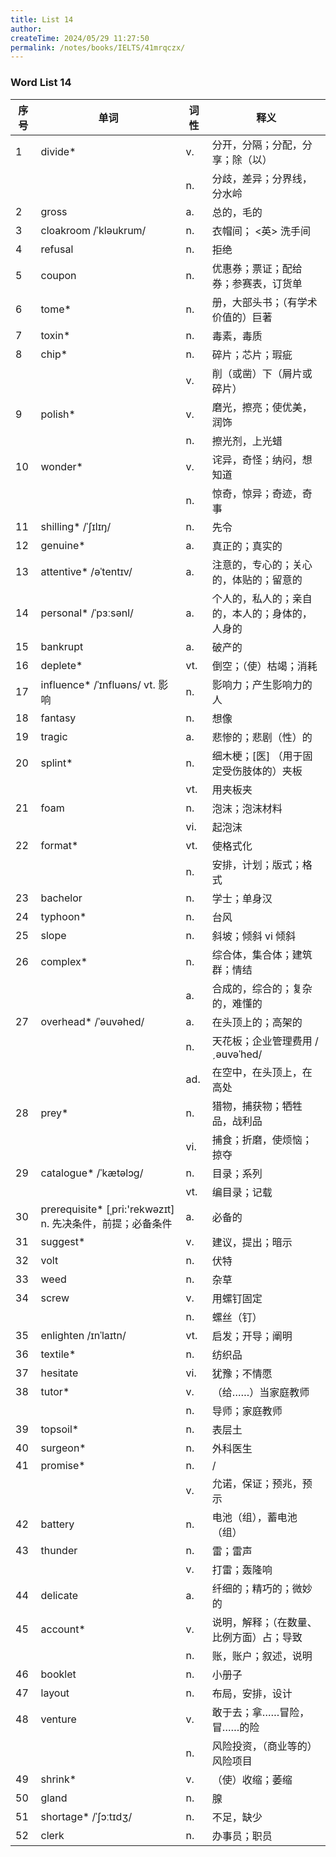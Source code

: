```yaml
---
title: List 14
author:
createTime: 2024/05/29 11:27:50
permalink: /notes/books/IELTS/41mrqczx/
---
```



### Word List 14

| 序号 | 单词       | 词性    | 释义                                  |
|------|------------|---------|---------------------------------------|
| 1 | divide* | v. | 分开，分隔；分配，分享；除（以） |
|      |            | n.   | 分歧，差异；分界线，分水岭 |
| 2 | gross | a. | 总的，毛的 |
| 3 | cloakroom /ˈkləukrum/ | n. | 衣帽间； <英> 洗手间 |
| 4 | refusal | n. | 拒绝 |
| 5 | coupon | n. | 优惠券；票证；配给券；参赛表，订货单 |
| 6 | tome* | n. | 册，大部头书；（有学术价值的）巨著 |
| 7 | toxin* | n. | 毒素，毒质 |
| 8 | chip* | n. | 碎片；芯片；瑕疵 |
|      |            | v.   | 削（或凿）下（屑片或碎片） |
| 9 | polish* | v. | 磨光，擦亮；使优美，润饰 |
|      |            | n.   | 擦光剂，上光蜡 |
| 10 | wonder* | v. | 诧异，奇怪；纳闷，想知道 |
|      |            | n.   | 惊奇，惊异；奇迹，奇事 |
| 11 | shilling* /ˈʃɪlɪŋ/ | n. | 先令 |
| 12 | genuine* | a. | 真正的；真实的 |
| 13 | attentive* /əˈtentɪv/ | a. | 注意的，专心的；关心的，体贴的；留意的 |
| 14 | personal* /ˈpɜːsənl/ | a. | 个人的，私人的；亲自的，本人的；身体的，人身的 |
| 15 | bankrupt | a. | 破产的 |
| 16 | deplete* | vt. | 倒空；（使）枯竭；消耗 |
| 17 | influence* /ˈɪnfluəns/ vt. 影响 | n. | 影响力；产生影响力的人 |
| 18 | fantasy | n. | 想像 |
| 19 | tragic | a. | 悲惨的；悲剧（性）的 |
| 20 | splint* | n. | 细木梗；[医] （用于固定受伤肢体的）夹板 |
|      |            | vt.   | 用夹板夹 |
| 21 | foam | n. | 泡沫；泡沫材料 |
|      |            | vi.   | 起泡沫 |
| 22 | format* | vt. | 使格式化 |
|      |            | n.   | 安排，计划；版式；格式 |
| 23 | bachelor | n. | 学士；单身汉 |
| 24 | typhoon* | n. | 台风 |
| 25 | slope | n. | 斜坡；倾斜 vi 倾斜 |
| 26 | complex* | n. | 综合体，集合体；建筑群；情结 |
|      |            | a.   | 合成的，综合的；复杂的，难懂的 |
| 27 | overhead* /ˈəuvəhed/ | a. | 在头顶上的；高架的 |
|      |            | n.   | 天花板；企业管理费用 /ˏəuvəˈhed/ |
|      |            | ad.   | 在空中，在头顶上，在高处 |
| 28 | prey* | n. | 猎物，捕获物；牺牲品，战利品 |
|      |            | vi.   | 捕食；折磨，使烦恼；掠夺 |
| 29 | catalogue* /ˈkætəlɔg/ | n. | 目录；系列 |
|      |            | vt.   | 编目录；记载 |
| 30 | prerequisite* [ˌpri:'rekwəzɪt] n. 先决条件，前提；必备条件 | a. | 必备的 |
| 31 | suggest* | v. | 建议，提出；暗示 |
| 32 | volt | n. | 伏特 |
| 33 | weed | n. | 杂草 |
| 34 | screw | v. | 用螺钉固定 |
|      |            | n.   | 螺丝（钉） |
| 35 | enlighten /ɪnˈlaɪtn/ | vt. | 启发；开导；阐明 |
| 36 | textile* | n. | 纺织品 |
| 37 | hesitate | vi. | 犹豫；不情愿 |
| 38 | tutor* | v. | （给……）当家庭教师 |
|      |            | n.   | 导师；家庭教师 |
| 39 | topsoil* | n. | 表层土 |
| 40 | surgeon* | n. | 外科医生 |
| 41 | promise* | n. | / |
|      |            | v.   | 允诺，保证；预兆，预示 |
| 42 | battery | n. | 电池（组），蓄电池（组） |
| 43 | thunder | n. | 雷；雷声 |
|      |            | v.   | 打雷；轰隆响 |
| 44 | delicate | a. | 纤细的；精巧的；微妙的 |
| 45 | account* | v. | 说明，解释；（在数量、比例方面）占；导致 |
|      |            | n.   | 账，账户；叙述，说明 |
| 46 | booklet | n. | 小册子 |
| 47 | layout | n. | 布局，安排，设计 |
| 48 | venture | v. | 敢于去；拿……冒险，冒……的险 |
|      |            | n.   | 风险投资，（商业等的）风险项目 |
| 49 | shrink* | v. | （使）收缩；萎缩 |
| 50 | gland | n. | 腺 |
| 51 | shortage* /ˈʃɔːtɪdʒ/ | n. | 不足，缺少 |
| 52 | clerk | n. | 办事员；职员 |